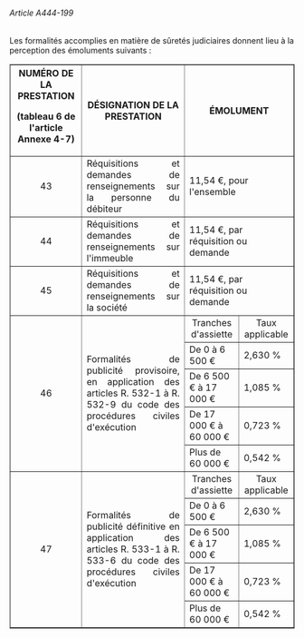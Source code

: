 ###### Article A444-199

Les formalités accomplies en matière de sûretés judiciaires donnent lieu à la perception des émoluments suivants :

<table border="1"><tbody>
 <tr>
  <th>NUMÉRO DE LA PRESTATION

(tableau 6 de l'article Annexe 4-7)</th>
  <th>DÉSIGNATION DE LA PRESTATION</th>
  <th colspan="2">ÉMOLUMENT</th>
 </tr>
 <tr>
  <td align="center">43</td>
  <td align="justify">Réquisitions et demandes de renseignements sur la personne du débiteur</td>
  <td colspan="2">11,54 €, pour l'ensemble</td>
 </tr>
 <tr>
  <td align="center">44</td>
  <td align="justify">Réquisitions et demandes de renseignements sur l'immeuble</td>
  <td colspan="2">11,54 €, par réquisition ou demande</td>
 </tr>
 <tr>
  <td align="center">45</td>
  <td align="justify">Réquisitions et demandes de renseignements sur la société</td>
  <td colspan="2">11,54 €, par réquisition ou demande</td>
 </tr>
 <tr>
  <td align="center" rowspan="5">46</td>
  <td align="justify" rowspan="5">Formalités de publicité provisoire, en application des articles R. 532-1 à R. 532-9 du code des procédures civiles d'exécution</td>
  <td align="center">Tranches d'assiette</td>
  <td align="center">Taux applicable</td>
 </tr>
 <tr>
  <td>De 0 à 6 500 €</td>
  <td>2,630 %</td>
 </tr>
 <tr>
  <td>De 6 500 € à 17 000 €</td>
  <td>1,085 %</td>
 </tr>
 <tr>
  <td>De 17 000 € à 60 000 €</td>
  <td>0,723 %</td>
 </tr>
 <tr>
  <td>Plus de 60 000 €</td>
  <td>0,542 %</td>
 </tr>
 <tr>
  <td align="center" rowspan="5">47</td>
  <td align="justify" rowspan="5">Formalités de publicité définitive en application des articles R. 533-1 à R. 533-6 du code des procédures civiles d'exécution</td>
  <td align="center">Tranches d'assiette</td>
  <td align="center">Taux applicable</td>
 </tr>
 <tr>
  <td>De 0 à 6 500 €</td>
  <td>2,630 %</td>
 </tr>
 <tr>
  <td>De 6 500 € à 17 000 €</td>
  <td>1,085 %</td>
 </tr>
 <tr>
  <td>De 17 000 € à 60 000 €</td>
  <td>0,723 %</td>
 </tr>
 <tr>
  <td>Plus de 60 000 €</td>
  <td>0,542 %</td>
 </tr>
</tbody></table>

